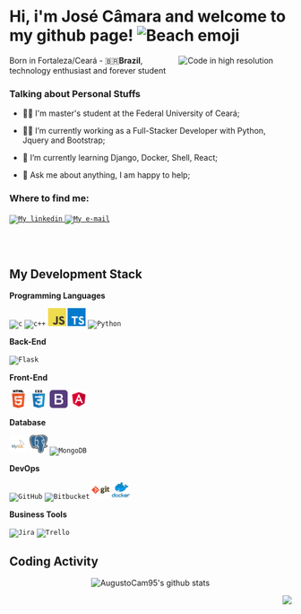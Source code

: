 # Hi, i'm José Câmara and welcome to my github page! <img width="30" src="https://media.giphy.com/media/U8AO7mEDhELhtvq71d/giphy.gif" alt="Beach emoji" />

<img align="right" width="40%" src="https://media.giphy.com/media/ko7twHhomhk8E/giphy.gif" alt="Code in high resolution" />

<p>
  Born in Fortaleza/Ceará - 🇧🇷<b>Brazil</b>, technology enthusiast and forever student
  
</p>

### Talking about Personal Stuffs

- 👨‍💻 I'm master's student at the Federal University of Ceará;

- 👨‍💻 I’m currently working as a Full-Stacker Developer with Python, Jquery and Bootstrap;

- 🌱 I’m currently learning Django, Docker, Shell, React; 

- 💬 Ask me about anything, I am happy to help;

### Where to find me:

<a href="https://www.linkedin.com/in/jos%C3%A9-c%C3%A2mara-912765a3/">
  <code><img alt="My linkedin" width="32" src="https://cdn-icons.flaticon.com/png/512/3536/premium/3536505.png?token=exp=1649636420~hmac=7d446661a786f453e67286cd1f336b40" /></code>
</a>

<a href="mailto:augustocam95@gmail.com">
  <code><img alt="My e-mail" width="32" src="https://cdn-icons-png.flaticon.com/512/732/732200.png" /></code>
</a>

<br/><br/>

## My Development Stack

**Programming Languages**

<code><img height="32" src="https://cdn.iconscout.com/icon/free/png-512/c-programming-569564.png" alt="c"/></code>
<code><img height="32" src="https://raw.githubusercontent.com/isocpp/logos/master/cpp_logo.png" alt="c++"/></code>
<code><img height="32" src="https://raw.githubusercontent.com/github/explore/80688e429a7d4ef2fca1e82350fe8e3517d3494d/topics/javascript/javascript.png" alt="Javascript"/></code>
<code><img height="32" src="https://raw.githubusercontent.com/github/explore/80688e429a7d4ef2fca1e82350fe8e3517d3494d/topics/typescript/typescript.png" alt="Typescript"/></code>
<code><img height="32" src="https://upload.wikimedia.org/wikipedia/commons/thumb/c/c3/Python-logo-notext.svg/1024px-Python-logo-notext.svg.png" alt="Python"/></code>

**Back-End**

<code><img height="32" src="https://pythonforundergradengineers.com/posts/zappa/images/flask_icon.png" alt="Flask"/></code>

**Front-End**

<code><img height="32" src="https://raw.githubusercontent.com/github/explore/80688e429a7d4ef2fca1e82350fe8e3517d3494d/topics/html/html.png" alt="HTML5"/></code>
<code><img height="32" src="https://raw.githubusercontent.com/github/explore/80688e429a7d4ef2fca1e82350fe8e3517d3494d/topics/css/css.png" alt="CSS"/></code>
<code><img height="32" src="https://raw.githubusercontent.com/github/explore/80688e429a7d4ef2fca1e82350fe8e3517d3494d/topics/bootstrap/bootstrap.png" alt="Bootstrap"/></code>
<code><img height="32" src="https://raw.githubusercontent.com/github/explore/80688e429a7d4ef2fca1e82350fe8e3517d3494d/topics/angular/angular.png" alt="Angular"/></code>

**Database**

<code><img height="32" src="https://raw.githubusercontent.com/github/explore/80688e429a7d4ef2fca1e82350fe8e3517d3494d/topics/mysql/mysql.png" alt="MySQL"/></code>
<code><img height="32" src="https://raw.githubusercontent.com/github/explore/80688e429a7d4ef2fca1e82350fe8e3517d3494d/topics/postgresql/postgresql.png" alt="PostegreSQL"/></code>
<code><img height="32" src="https://cdn.icon-icons.com/icons2/2415/PNG/512/mongodb_plain_wordmark_logo_icon_146423.png" alt="MongoDB"/></code>

**DevOps**

<code><img height="32" src="https://cdn3.iconfinder.com/data/icons/inficons/512/github.png" alt="GitHub"/></code>
<code><img height="32" src="https://cdn4.iconfinder.com/data/icons/logos-and-brands/512/44_Bitbucket_logo_logos-512.png" alt="Bitbucket"/></code>
<code><img height="32" src="https://raw.githubusercontent.com/github/explore/80688e429a7d4ef2fca1e82350fe8e3517d3494d/topics/git/git.png" alt="Git"/></code>
<code><img height="32" src="https://raw.githubusercontent.com/github/explore/80688e429a7d4ef2fca1e82350fe8e3517d3494d/topics/docker/docker.png" alt="Docker"/></code>

**Business Tools**

<code><img height="32" src="https://cdn.worldvectorlogo.com/logos/jira-1.svg" alt="Jira"/></code>
<code><img height="32" src="https://cdn.iconscout.com/icon/free/png-512/trello-6-569395.png" alt="Trello"/></code>

## Coding Activity

<p align="center">
  <img src="https://github-readme-stats.vercel.app/api?username=AugustoCam95&show_icons=true&theme=dracula" alt="AugustoCam95's github stats" />
</p>

<p align="right">
  <a href="#">
      <img src="https://visitor-badge.glitch.me/badge?page_id=AugustoCam95.AugustoCam95" />
   </a>
</p>
